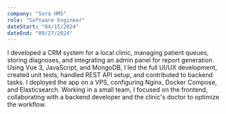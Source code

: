 ```yaml
---
company: "Sora HMS"
role: "Software Engineer"
dateStart: "04/15/2024"
dateEnd: "09/27/2024"
---
```


I developed a CRM system for a local clinic, managing patient queues, storing diagnoses, and integrating an admin panel for report generation. Using Vue 3, JavaScript, and MongoDB, I led the full UI/UX development, created unit tests, handled REST API setup, and contributed to backend tasks. I deployed the app on a VPS, configuring Nginx, Docker Compose, and Elasticsearch. Working in a small team, I focused on the frontend, collaborating with a backend developer and the clinic's doctor to optimize the workflow.